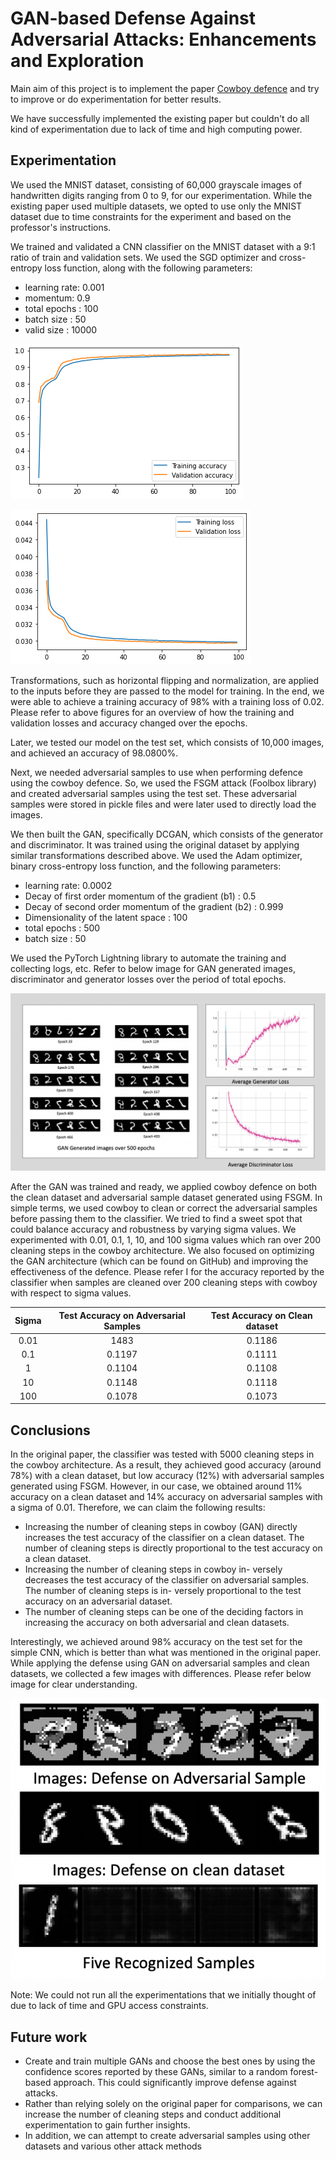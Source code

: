 
# GAN-based Defense Against Adversarial Attacks: Enhancements and Exploration

Main aim of this project is to implement the paper [Cowboy defence](https://arxiv.org/pdf/1805.10652.pdf "Cowboy defence") and try to improve or do experimentation for better results.

We have successfully implemented the existing paper but couldn't do all kind of experimentation due to lack of time and high computing power.

## Experimentation

We used the MNIST dataset, consisting of 60,000 grayscale images of handwritten digits ranging from 0 to 9, for our experimentation. While the existing paper used multiple datasets, we opted to use only the MNIST dataset due to time constraints for the experiment and based on the professor's instructions.

We trained and validated a CNN classifier on the MNIST dataset with a 9:1 ratio of train and validation sets. We used the SGD optimizer and cross-entropy loss function, along with the following parameters:
- learning rate: 0.001
- momentum: 0.9
- total epochs : 100
- batch size : 50
- valid size : 10000

[![Accuracy Graph](https://github.com/papanisaicharan/CSE598/blob/3a30d43eae180287b69ab9a27414ca46de467d22/readme-Image/Accuracy%20graph.png "Accuracy Graph")](https://github.com/papanisaicharan/CSE598/blob/3a30d43eae180287b69ab9a27414ca46de467d22/readme-Image/Accuracy%20graph.png "Accuracy Graph")

[![Loss graph](https://github.com/papanisaicharan/CSE598/blob/main/readme-Image/Loss%20graph.png "Loss graph")](https://github.com/papanisaicharan/CSE598/blob/main/readme-Image/Loss%20graph.png "Loss graph")


Transformations, such as horizontal flipping and normalization, are applied to the inputs before they are passed to the model for training. In the end, we were able to achieve a training accuracy of 98% with a training loss of 0.02. Please refer to above figures for an overview of how the training and validation losses and accuracy changed over the epochs.

Later, we tested our model on the test set, which consists of 10,000 images, and achieved an accuracy of 98.0800%.

Next, we needed adversarial samples to use when performing defence using the cowboy defence. So, we used the FSGM attack (Foolbox library) and created adversarial samples using the test set. These adversarial samples were stored in pickle files and were later used to directly load the images.


We then built the GAN, specifically DCGAN, which consists of the generator and discriminator. It was trained using the original dataset by applying similar transformations described above. We used the Adam optimizer, binary cross-entropy loss function, and the following parameters:
- learning rate: 0.0002
- Decay of first order momentum of the gradient (b1) : 0.5
- Decay of second order momentum of the gradient (b2) : 0.999
- Dimensionality of the latent space : 100
- total epochs : 500
- batch size : 50

We used the PyTorch Lightning library to automate the training and collecting logs, etc. Refer to below image for GAN generated images, discriminator and generator losses over the period of total epochs.

[![GAN generated images and Losses](https://github.com/papanisaicharan/CSE598/blob/main/readme-Image/GAN%20Graphs.png "GAN generated images and Losses")](https://github.com/papanisaicharan/CSE598/blob/main/readme-Image/GAN%20Graphs.png "GAN generated images and Losses")


After the GAN was trained and ready, we applied cowboy defence on both the clean dataset and adversarial sample dataset generated using FSGM. In simple terms, we used cowboy to clean or correct the adversarial samples before passing them to the classifier. We tried to find a sweet spot that could balance accuracy and robustness by varying sigma values. We experimented with 0.01, 0.1, 1, 10, and 100 sigma values which ran over 200 cleaning steps in the cowboy architecture. We also focused on optimizing the GAN architecture (which can be found on GitHub) and improving the effectiveness of the defence. Please refer I for the accuracy reported by the classifier when samples are cleaned over 200 cleaning steps with cowboy with respect to sigma values.

| Sigma | Test Accuracy on Adversarial Samples  | Test Accuracy on Clean dataset  |
| :------------: | :------------: | :------------: |
|  0.01 | 1483 | 0.1186
|  0.1 |  0.1197 | 0.1111
| 1 |  0.1104 | 0.1108
|  10 |   0.1148 | 0.1118
| 100  | 0.1078 | 0.1073


## Conclusions

In the original paper, the classifier was tested with 5000 cleaning steps in the cowboy architecture. As a result, they achieved good accuracy (around 78%) with a clean dataset, but low accuracy (12%) with adversarial samples generated using FSGM. However, in our case, we obtained around 11% accuracy on a clean dataset and 14% accuracy on adversarial samples with a sigma of 0.01. Therefore, we can claim the
following results:
- Increasing the number of cleaning steps in cowboy
(GAN) directly increases the test accuracy of the classifier
on a clean dataset. The number of cleaning steps is
directly proportional to the test accuracy on a clean
dataset.
- Increasing the number of cleaning steps in cowboy in-
versely decreases the test accuracy of the classifier on
adversarial samples. The number of cleaning steps is in-
versely proportional to the test accuracy on an adversarial
dataset.
- The number of cleaning steps can be one of the deciding
factors in increasing the accuracy on both adversarial and
clean datasets.

Interestingly, we achieved around 98% accuracy on the test set for the simple CNN, which is better than what was mentioned in the original paper. While applying the defense using GAN on adversarial samples and clean datasets, we collected a few images with differences. Please refer below image for clear understanding.

[![Images extracted with cowboy defense](https://github.com/papanisaicharan/CSE598/blob/main/readme-Image/Defence%20Images.png "Images extracted with cowboy defense")](https://github.com/papanisaicharan/CSE598/blob/main/readme-Image/Defence%20Images.png "Images extracted with cowboy defense")

Note: We could not run all the experimentations that we initially thought of due to lack of time and GPU access constraints.


## Future work

- Create and train multiple GANs and choose the best ones
by using the confidence scores reported by these GANs,
similar to a random forest-based approach. This could
significantly improve defense against attacks.
- Rather than relying solely on the original paper for
comparisons, we can increase the number of cleaning
steps and conduct additional experimentation to gain
further insights.
- In addition, we can attempt to create adversarial samples
using other datasets and various other attack methods
